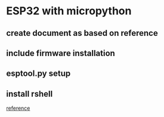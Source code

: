 # ESP32 with micropython



## create document as based on reference

## include firmware installation 

## esptool.py setup 

## install rshell


[reference](https://www.youtube.com/watch?v=w15-EQASP_Y&list=PLKGiH5V9SS1hUz5Jh_35oTFM4wPZYA4sT&index=1)